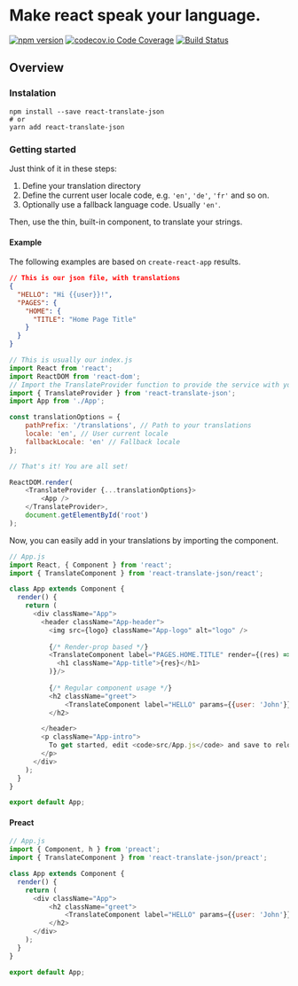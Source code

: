 Make react speak your language.
=

[![npm version](https://badge.fury.io/js/react-translate-json.svg?bust)](https://badge.fury.io/js/react-translate-json) 
[![codecov.io Code Coverage](https://img.shields.io/codecov/c/github/cristianbote/react-translate-json.svg?maxAge=2592000)](https://codecov.io/github/cristianbote/react-translate-json?branch=master) 
[![Build Status](https://travis-ci.org/cristianbote/react-translate-json.svg?branch=master)](https://travis-ci.org/cristianbote/react-translate-json)

Overview
--------

### Instalation
```
npm install --save react-translate-json
# or
yarn add react-translate-json
```

### Getting started
Just think of it in these steps:

1. Define your translation directory
1. Define the current user locale code, e.g. `'en'`, `'de'`, `'fr'` and so on.
1. Optionally use a fallback language code. Usually `'en'`.

Then, use the thin, built-in component, to translate your strings.

#### Example
The following examples are based on `create-react-app` results.

```json
// This is our json file, with translations
{
  "HELLO": "Hi {{user}}!",
  "PAGES": {
    "HOME": {
      "TITLE": "Home Page Title"
    }
  }
}
```

```js
// This is usually our index.js
import React from 'react';
import ReactDOM from 'react-dom';
// Import the TranslateProvider function to provide the service with your settings
import { TranslateProvider } from 'react-translate-json';
import App from './App';

const translationOptions = {
    pathPrefix: '/translations', // Path to your translations
    locale: 'en', // User current locale
    fallbackLocale: 'en' // Fallback locale
};

// That's it! You are all set!

ReactDOM.render(
    <TranslateProvider {...translationOptions}>
        <App />
    </TranslateProvider>,
    document.getElementById('root')
);
```

Now, you can easily add in your translations by importing the component.

```js
// App.js
import React, { Component } from 'react';
import { TranslateComponent } from 'react-translate-json/react';

class App extends Component {
  render() {
    return (
      <div className="App">
        <header className="App-header">
          <img src={logo} className="App-logo" alt="logo" />
          
          {/* Render-prop based */}
          <TranslateComponent label="PAGES.HOME.TITLE" render={(res) => (
            <h1 className="App-title">{res}</h1>
          )}/>
          
          {/* Regular component usage */}
          <h2 className="greet">
              <TranslateComponent label="HELLO" params={{user: 'John'}}/>
          </h2>

        </header>
        <p className="App-intro">
          To get started, edit <code>src/App.js</code> and save to reload.
        </p>
      </div>
    );
  }
}

export default App;
```

#### Preact
```js
// App.js
import { Component, h } from 'preact';
import { TranslateComponent } from 'react-translate-json/preact';

class App extends Component {
  render() {
    return (
      <div className="App">
          <h2 className="greet">
              <TranslateComponent label="HELLO" params={{user: 'John'}}/>
          </h2>
      </div>
    );
  }
}

export default App;
```